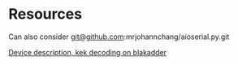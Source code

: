 # Resources

Can also consider git@github.com:mrjohannchang/aioserial.py.git

[Device description, kek decoding on blakadder](https://zigbee.blakadder.com/Lidl_TYGWZ-01.html)

